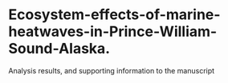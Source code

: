 # Ecosystem-effects-of-marine-heatwaves-in-Prince-William-Sound-Alaska.
Analysis results, and supporting information to the manuscript
